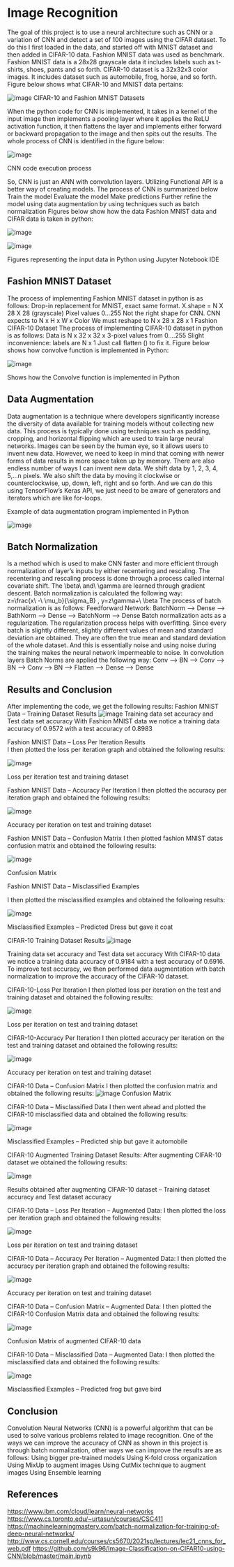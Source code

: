 # Image Recognition

The goal of this project is to use a neural architecture such as CNN or a variation of CNN and detect a set of 100 images using the CIFAR dataset. To do this I first loaded in the data, and started off with MNIST dataset and then added in CIFAR-10 data. Fashion MNIST data was used as benchmark. Fashion MNIST data is a 28x28 grayscale data it includes labels such as t-shirts, shoes, pants and so forth. CIFAR-10 dataset is a 32x32x3 color images. It includes dataset such as automobile, frog, horse, and so forth. Figure below shows what CIFAR-10 and MNIST data pertains: 

![image](https://user-images.githubusercontent.com/62857780/209239438-ed94b707-3955-4961-83e3-d52f92c125ed.png)
CIFAR-10 and Fashion MNIST Datasets



When the python code for CNN is implemented, it takes in a kernel of the input image then implements a pooling layer where it applies the ReLU activation function, it then flattens the layer and implements either forward or backward propagation to the image and then spits out the results. The whole process of CNN is identified in the figure below: 

![image](https://user-images.githubusercontent.com/62857780/209239528-8b4bffe5-0124-4fc5-93f5-c719b59f4993.png)

CNN code execution process

So, CNN is just an ANN with convolution layers. Utilizing Functional API is a better way of creating models. The process of CNN is summarized below
	Train the model
	Evaluate the model
	Make predictions
	Further refine the model using data augmentation by using techniques such as batch normalization
Figures below show how the data Fashion MNIST data and CIFAR data is taken in python: 

![image](https://user-images.githubusercontent.com/62857780/209239746-87fdeaa1-057d-424c-9142-6220e5ebd20c.png)

![image](https://user-images.githubusercontent.com/62857780/209239766-9f27f2bd-5637-42e3-99c2-7971a66550f2.png)

Figures representing the input data in Python using Jupyter Notebook IDE


## Fashion MNIST Dataset 

The process of implementing Fashion MNIST dataset in python is as follows: 
	Drop-in replacement for MNIST, exact same format. 
	X.shape = N X 28 X 28 (grayscale)
	Pixel values 0…255
	Not the right shape for CNN. CNN expects to N x H x W x Color
	We must reshape to N x 28 x 28 x 1
Fashion CIFAR-10 Dataset 
The process of implementing CIFAR-10 dataset in python is as follows: 
	Data is N x 32 x 32 x 3-pixel values from 0….255
	Slight inconvenience: labels are N x 1
	Just call flatten () to fix it. 
Figure below shows how convolve function is implemented in Python: 

![image](https://user-images.githubusercontent.com/62857780/209239890-f2b10fac-c3f4-4ed0-bd95-6494e3a79ee3.png)

Shows how the Convolve function is implemented in Python

## Data Augmentation 

Data augmentation is a technique where developers significantly increase the diversity of data available for training models without collecting new data. This process is typically done using techniques such as padding, cropping, and horizontal flipping which are used to train large neural networks. Images can be seen by the human eye, so it allows users to invent new data. However, we need to keep in mind that coming with newer forms of data results in more space taken up by memory. There are also endless number of ways I can invent new data. We shift data by 1, 2, 3, 4, 5,…n pixels. We also shift the data by moving it clockwise or counterclockwise, up, down, left, right and so forth. And we can do this using TensorFlow’s Keras API, we just need to be aware of generators and iterators which are like for-loops. 

Example of data augmentation program implemented in Python 

![image](https://user-images.githubusercontent.com/62857780/209239969-6bf9ae5a-f5c0-4392-8b7f-edcf001684b3.png)


## Batch Normalization
Is a method which is used to make CNN faster and more efficient through normalization of layer’s inputs by either recentering and rescaling. The recentering and rescaling process is done through a process called internal covariate shift. The \beta\ and\ \gamma are learned through gradient descent. Batch normalization is calculated the following way:  
z=\frac{x\ -\ \mu_b}{\sigma_B} , y=z\gamma+\ \beta
The process of batch normalization is as follows: 
Feedforward Network: BatchNorm --> Dense --> BathNorm --> Dense -->  BatchNorm --> Dense
Batch normalization acts as a regularization. The regularization process helps with overfitting. Since every batch is slightly different, slightly different values of mean and standard deviation are obtained. They are often the true mean and standard deviation of the whole dataset. And this is essentially noise and using noise during the training makes the neural network impermeable to noise. In convolution layers Batch Norms are applied the following way: 
Conv --> BN --> Conv --> BN --> Conv --> BN --> Flatten --> Dense --> Dense



## Results and Conclusion
After implementing the code, we get the following results: 
Fashion MNIST Data – Training Dataset Results 
![image](https://user-images.githubusercontent.com/62857780/209240311-619a92be-27a6-48cd-8270-15e813cd4b3e.png)
Training data set accuracy and Test data set accuracy
With Fashion MNIST data we notice a training data accuracy of 0.9572 with a test accuracy of 0.8983

Fashion MNIST Data – Loss Per Iteration Results  
I then plotted the loss per iteration graph and obtained the following results: 

![image](https://user-images.githubusercontent.com/62857780/209240195-b3834fde-b1e3-4001-bba9-a219d6e31cc9.png)

Loss per iteration test and training dataset

Fashion MNIST Data – Accuracy Per Iteration
I then plotted the accuracy per iteration graph and obtained the following results: 

![image](https://user-images.githubusercontent.com/62857780/209240245-eec87ba6-0a0a-43d5-be5b-5bb7ea4e3503.png)

Accuracy per iteration on test and training dataset

Fashion MNIST Data – Confusion Matrix
I then plotted fashion MNIST datas confusion matrix and obtained the following results:

![image](https://user-images.githubusercontent.com/62857780/209240357-4caaf637-b8cb-495f-be24-b2210d3bbbce.png)

Confusion Matrix

Fashion MNIST Data – Misclassified Examples

I then plotted the misclassified examples and obtained the following results: 

![image](https://user-images.githubusercontent.com/62857780/209240514-5fb10e01-2ae7-4d31-ba49-02a1091e272d.png)

Misclassified Examples – Predicted Dress but gave it coat

CIFAR-10 Training Dataset Results
![image](https://user-images.githubusercontent.com/62857780/209240590-41ed3b96-4679-4716-9c02-2efdb22f56d9.png)

Training data set accuracy and Test data set accuracy
With CIFAR-10 data we notice a training data accuracy of 0.9184 with a test accuracy of 0.6916. To improve test accuracy, we then performed data augmentation with batch normalization to improve the accuracy of the CIFAR-10 dataset. 


CIFAR-10-Loss Per Iteration
I then plotted loss per iteration on the test and training dataset and obtained the following results: 

![image](https://user-images.githubusercontent.com/62857780/209240627-46eaad85-91a0-4bfc-ae82-288f0b659e4a.png)

Loss per iteration on test and training dataset

CIFAR-10-Accuracy Per Iteration
I then plotted accuracy per iteration on the test and training dataset and obtained the following results: 

![image](https://user-images.githubusercontent.com/62857780/209240671-debec67e-3341-47ee-bccc-8b05739a80d2.png)

Accuracy per iteration on test and training dataset

CIFAR-10 Data – Confusion Matrix
I then plotted the confusion matrix and obtained the following results: 
![image](https://user-images.githubusercontent.com/62857780/209240711-d43420a8-cd0a-4a07-a660-0c8553ace522.png)
Confusion Matrix

CIFAR-10 Data – Misclassified Data
I then went ahead and plotted the CIFAR-10 misclassified data and obtained the following results:

![image](https://user-images.githubusercontent.com/62857780/209240756-89ede0e0-8fbb-4f8f-b631-40ef8ade0c45.png)

Misclassified Examples – Predicted ship but gave it automobile

CIFAR-10 Augmented Training Dataset Results: 
After augmenting CIFAR-10 dataset we obtained the following results: 

![image](https://user-images.githubusercontent.com/62857780/209240803-cab8a69d-2f7d-45bc-8dfa-6c0e2f8b9425.png)

Results obtained after augmenting CIFAR-10 dataset – Training dataset accuracy and Test dataset accuracy

CIFAR-10 Data – Loss Per Iteration – Augmented Data: 
I then plotted the loss per iteration graph and obtained the following results: 

![image](https://user-images.githubusercontent.com/62857780/209240889-456be146-9176-4c6d-9932-146ef05e9426.png)

Loss per iteration on test and training dataset

CIFAR-10 Data – Accuracy Per Iteration – Augmented Data: 
I then plotted the accuracy per iteration graph and obtained the following results:

![image](https://user-images.githubusercontent.com/62857780/209240917-cfb0ad7c-cacf-47e4-a3c8-bc615ebf79be.png)

Accuracy per iteration on test and training dataset

CIFAR-10 Data – Confusion Matrix – Augmented Data: 
I then plotted the CIFAR-10 Confusion Matrix data and obtained the following results: 

![image](https://user-images.githubusercontent.com/62857780/209240945-421519c6-40c7-4b4d-be81-94611fe0f20c.png)

Confusion Matrix of augmented CIFAR-10 data

CIFAR-10 Data – Misclassified Data – Augmented Data: 
I then plotted the misclassified data and obtained the following results: 

![image](https://user-images.githubusercontent.com/62857780/209240997-49ced3d9-d441-4b8b-af7f-fc9561c4db03.png)

Misclassified Examples – Predicted frog but gave bird

## Conclusion
Convolution Neural Networks (CNN) is a powerful algorithm that can be used to solve various problems related to image recognition. One of the ways we can improve the accuracy of CNN as shown in this project is through batch normalization, other ways we can improve the results are as follows: 
	Using bigger pre-trained models
	Using K-fold cross organization
	Using MixUp to augment images
	Using CutMix technique to augment images
	Using Ensemble learning


## References
https://www.ibm.com/cloud/learn/neural-networks
https://www.cs.toronto.edu/~urtasun/courses/CSC411
https://machinelearningmastery.com/batch-normalization-for-training-of-deep-neural-networks/
http://www.cs.cornell.edu/courses/cs5670/2021sp/lectures/lec21_cnns_for_web.pdf
https://github.com/s9k96/Image-Classification-on-CIFAR10-using-CNN/blob/master/main.ipynb

